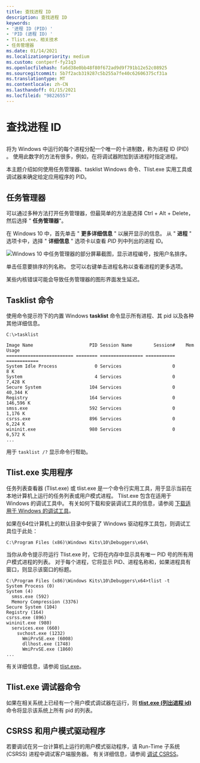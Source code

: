 ```yaml
---
title: 查找进程 ID
description: 查找进程 ID
keywords:
- '进程 ID (PID) '
- 'PID (进程 ID) '
- Tlist.exe，相关技术
- 任务管理器
ms.date: 01/14/2021
ms.localizationpriority: medium
ms.custom: contperf-fy21q3
ms.openlocfilehash: fa6d38e0bb48f80f672ad9d9f791b12e52c08925
ms.sourcegitcommit: 5b7f2acb319287c5b255a7fe40c62606375cf31a
ms.translationtype: MT
ms.contentlocale: zh-CN
ms.lasthandoff: 01/15/2021
ms.locfileid: "98226557"
---
```

# <a name="finding-the-process-id"></a>查找进程 ID

## <span id="ddk_finding_the_process_id_dbg"></span><span id="DDK_FINDING_THE_PROCESS_ID_DBG"></span>

将为 Windows 中运行的每个进程分配一个唯一的十进制数，称为进程 ID (PID) 。 使用此数字的方法有很多，例如，在将调试器附加到该进程时指定进程。

本主题介绍如何使用任务管理器、tasklist Windows 命令、Tlist.exe 实用工具或调试器来确定给定应用程序的 PID。

## <a name="span-idtask_managerspanspan-idtask_managerspantask-manager"></a><span id="task_manager"></span><span id="TASK_MANAGER"></span>任务管理器

可以通过多种方法打开任务管理器，但最简单的方法是选择 Ctrl + Alt + Delete，然后选择 " **任务管理器**"。

在 Windows 10 中，首先单击 " **更多详细信息** " 以展开显示的信息。  从 " **进程** " 选项卡中，选择 " **详细信息** " 选项卡以查看 *PID* 列中列出的进程 ID。

![Windows 10 中任务管理器的部分屏幕截图，显示进程编号，按用户名排序。](images/process-id-task-manager-windows-10.png)

单击任意要排序的列名称。 您可以右键单击进程名称以查看进程的更多选项。

某些内核错误可能会导致任务管理器的图形界面发生延迟。

## <a name="span-idthe_tasklist_commandspanspan-idthe_tasklist_commandspanthe-tasklist-command"></a><span id="the_tasklist_command"></span><span id="THE_TASKLIST_COMMAND"></span>**Tasklist** 命令

使用命令提示符下的内置 Windows **tasklist** 命令显示所有进程、其 pid 以及各种其他详细信息。

```console
C:\>tasklist

Image Name                     PID Session Name        Session#    Mem Usage
========================= ======== ================ =========== ============
System Idle Process              0 Services                   0          8 K
System                           4 Services                   0      7,428 K
Secure System                  104 Services                   0     40,344 K
Registry                       164 Services                   0    146,596 K
smss.exe                       592 Services                   0      1,176 K
csrss.exe                      896 Services                   0      6,224 K
wininit.exe                    980 Services                   0      6,572 K
...
```

用于 `tasklist /?` 显示命令行帮助。

## <a name="span-idtlistspanspan-idtlistspantlist-utility"></a><span id="tlist"></span><span id="TLIST"></span>Tlist.exe 实用程序

任务列表查看器 (Tlist.exe) 或 tlist.exe 是一个命令行实用工具，用于显示当前在本地计算机上运行的任务列表或用户模式进程。 Tlist.exe 包含在适用于 Windows 的调试工具中。 有关如何下载和安装调试工具的信息，请参阅 [下载适用于 Windows 的调试工具](debugger-download-tools.md)。

如果在64位计算机上的默认目录中安装了 Windows 驱动程序工具包，则调试工具位于此处：

`C:\Program Files (x86)\Windows Kits\10\Debuggers\x64\`

当你从命令提示符运行 Tlist.exe 时，它将在内存中显示具有唯一 PID 号的所有用户模式进程的列表。 对于每个进程，它将显示 PID、进程名称和，如果进程具有窗口，则显示该窗口的标题。

```console
C:\Program Files (x86)\Windows Kits\10\Debuggers\x64>tlist -t
System Process (0)
System (4)
  smss.exe (592)
  Memory Compression (3376)
Secure System (104)
Registry (164)
csrss.exe (896)
wininit.exe (980)
  services.exe (660)
    svchost.exe (1232)
      WmiPrvSE.exe (6008)
      dllhost.exe (1748)
      WmiPrvSE.exe (1860)
...
```

有关详细信息，请参阅 [tlist.exe](tlist.md)。

## <a name="span-idthe__tlist_debugger_commandspanspan-idthe__tlist_debugger_commandspanthe-tlist-debugger-command"></a><span id="the__tlist_debugger_command"></span><span id="THE__TLIST_DEBUGGER_COMMAND"></span>**Tlist.exe** 调试器命令

如果在相关系统上已经有一个用户模式调试器在运行，则 [**tlist.exe (列出进程 id)**](-tlist--list-process-ids-.md) 命令将显示该系统上所有 pid 的列表。

## <a name="span-idcsrss_and_user_mode_driversspanspan-idcsrss_and_user_mode_driversspancsrss-and-user-mode-drivers"></a><span id="csrss_and_user_mode_drivers"></span><span id="CSRSS_AND_USER_MODE_DRIVERS"></span>CSRSS 和用户模式驱动程序

若要调试在另一台计算机上运行的用户模式驱动程序，请 Run-Time 子系统 (CSRSS) 进程中调试客户端服务器。 有关详细信息，请参阅 [调试 CSRSS](debugging-csrss.md)。
